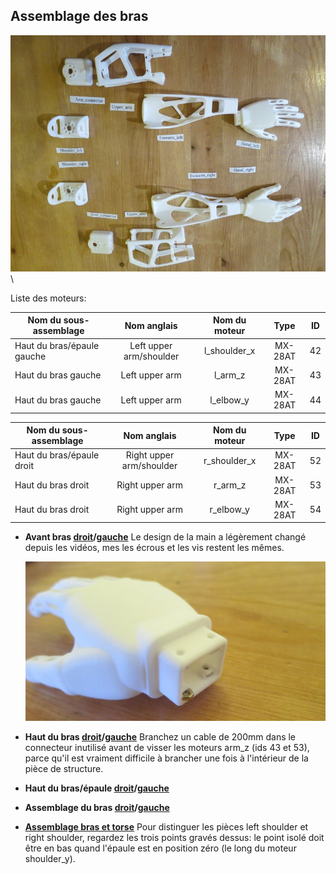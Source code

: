 ## Assemblage des bras

![image](../img/parts_arms.JPG)\


Liste des moteurs:

| Nom du sous-assemblage   | Nom anglais    	|  Nom du moteur|   Type  	| ID 	|
|------------------------- | :--------:	|:------------:	|:-------:	|:--:	|
| Haut du bras/épaule gauche|  Left upper arm/shoulder  | l\_shoulder\_x | MX-28AT 	| 42 	|
| Haut du bras gauche          	| Left upper arm|  l\_arm\_z  	| MX-28AT 	| 43 	|
| Haut du bras gauche      	| Left upper arm| l\_elbow\_y 	| MX-28AT 	| 44 	|


| Nom du sous-assemblage       	| Nom anglais    	|  Nom du moteur|   Type  	| ID 	|
|--------------------------| :--------:	|:--------------:|:-------:|:--:|
| Haut du bras/épaule droit |Right upper arm/shoulder|  r\_shoulder\_x | MX-28AT | 52 |
| Haut du bras droit          | Right upper arm|    r\_arm\_z   | MX-28AT | 53 |
| Haut du bras droit          | Right upper arm|   r\_elbow\_y  | MX-28AT | 54 |


-   **Avant bras [droit](https://github.com/poppy-project/Poppy-basic-arms/blob/master/doc/subassemblies/right_forearm_assembly_instructions.md)/[gauche](https://github.com/poppy-project/Poppy-basic-arms/blob/master/doc/subassemblies/left_forearm_assembly_instructions.md)** Le design de la main a légèrement changé depuis les vidéos, mes les écrous et les vis restent les mêmes.

    ![image](../img/hand_nut.JPG)

-   **Haut du bras [droit](https://github.com/poppy-project/Poppy-basic-arms/blob/master/doc/subassemblies/right_upper_arm_assembly.md)/[gauche](https://github.com/poppy-project/Poppy-basic-arms/blob/master/doc/subassemblies/left_upper_arm_assembly.md)**  Branchez un cable de 200mm dans le connecteur inutilisé avant de visser les moteurs arm\_z (ids 43 et 53), parce qu'il est vraiment difficile à brancher une fois à l'intérieur de la pièce de structure.

-   **Haut du bras/épaule [droit](https://github.com/poppy-project/Poppy-basic-arms/blob/master/doc/subassemblies/right_upper_arm_shoulder_assembly.md)/[gauche](https://github.com/poppy-project/Poppy-basic-arms/blob/master/doc/subassemblies/left_upper_arm_shoulder_assembly.md)**

-   **Assemblage du bras [droit](https://github.com/poppy-project/Poppy-basic-arms/blob/master/doc/right_arm_assembly_instructions.md)/[gauche](https://github.com/poppy-project/Poppy-basic-arms/blob/master/doc/left_arm_assembly_instructions.md)**

-   **[Assemblage bras et torse](https://github.com/poppy-project/poppy-humanoid/blob/master/hardware/doc/Poppy_Humanoid_assembly_instructions.md)**
     Pour distinguer les pièces left shoulder et right shoulder, regardez les trois points gravés dessus: le point isolé doit être en bas quand l'épaule est en position zéro (le long du moteur shoulder\_y).



